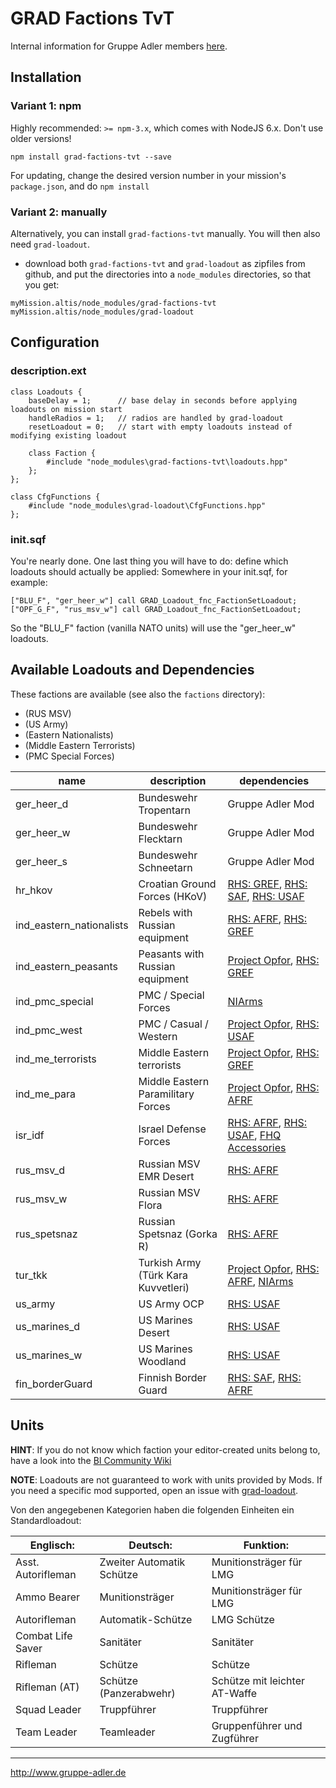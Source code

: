 # GRAD Factions TvT
Internal information for Gruppe Adler members [here](https://forum.gruppe-adler.de/topic/1557/grad-factions-tvt-loadout-sammlung).

## Installation

### Variant 1: npm

Highly recommended: `>= npm-3.x`, which comes with NodeJS 6.x. Don't use older versions!

`npm install grad-factions-tvt --save`

For updating, change the desired version number in your mission's `package.json`, and do `npm install`

### Variant 2: manually

Alternatively, you can install `grad-factions-tvt` manually. You will then also need `grad-loadout`.

* download both  `grad-factions-tvt` and `grad-loadout` as zipfiles from github, and put the directories into a `node_modules` directories, so that you get:

```
myMission.altis/node_modules/grad-factions-tvt
myMission.altis/node_modules/grad-loadout
```

## Configuration

### description.ext

```
class Loadouts {
    baseDelay = 1;      // base delay in seconds before applying loadouts on mission start
    handleRadios = 1;   // radios are handled by grad-loadout
    resetLoadout = 0;   // start with empty loadouts instead of modifying existing loadout

	class Faction {
        #include "node_modules\grad-factions-tvt\loadouts.hpp"
    };
};

class CfgFunctions {
    #include "node_modules\grad-loadout\CfgFunctions.hpp"
};
```

### init.sqf

You're nearly done. One last thing you will have to do: define which loadouts should actually be applied:
Somewhere in your init.sqf, for example:

```
["BLU_F", "ger_heer_w"] call GRAD_Loadout_fnc_FactionSetLoadout;
["OPF_G_F", "rus_msv_w"] call GRAD_Loadout_fnc_FactionSetLoadout;
```

So the "BLU_F" faction (vanilla NATO units) will use the "ger_heer_w" loadouts.

## Available Loadouts and Dependencies

These factions are available (see also the `factions` directory):

*  (RUS MSV)
*  (US Army)
*  (Eastern Nationalists)
*  (Middle Eastern Terrorists)
*  (PMC Special Forces)

| name                     | description                         | dependencies                                                                                                                                                                        |
|--------------------------|-------------------------------------|-------------------------------------------------------------------------------------------------------------------------------------------------------------------------------------|
| ger_heer_d               | Bundeswehr Tropentarn               | Gruppe Adler Mod                                                                                                                                                                    |
| ger_heer_w               | Bundeswehr Flecktarn                | Gruppe Adler Mod                                                                                                                                                                    |
| ger_heer_s               | Bundeswehr Schneetarn               | Gruppe Adler Mod                                                                                                                                                                    |
| hr_hkov                  | Croatian Ground Forces (HKoV)       | [RHS: GREF](http://www.rhsmods.org/mod/3), [RHS: SAF](http://www.rhsmods.org/mod/4), [RHS: USAF](http://www.rhsmods.org/mod/2)                                                      |
| ind_eastern_nationalists | Rebels with Russian equipment       | [RHS: AFRF](http://www.rhsmods.org/mod/1), [RHS: GREF](http://www.rhsmods.org/mod/3)                                                                                                |
| ind_eastern_peasants     | Peasants with Russian equipment     | [Project Opfor](http://www.armaholic.com/page.php?id=31310), [RHS: GREF](http://www.rhsmods.org/mod/3)                                                                              |
| ind_pmc_special          | PMC / Special Forces                | [NIArms](https://steamcommunity.com/sharedfiles/filedetails/?id=1208517358)                                                                                                         |
| ind_pmc_west             | PMC / Casual / Western              | [Project Opfor](http://www.armaholic.com/page.php?id=31310), [RHS: USAF](http://www.rhsmods.org/mod/2)                                                                              |
| ind_me_terrorists        | Middle Eastern terrorists           | [Project Opfor](http://www.armaholic.com/page.php?id=31310), [RHS: GREF](http://www.rhsmods.org/mod/3)                                                                              |
| ind_me_para              | Middle Eastern Paramilitary Forces  | [Project Opfor](http://www.armaholic.com/page.php?id=31310), [RHS: AFRF](http://www.rhsmods.org/mod/1)                                                                              |
| isr_idf                  | Israel Defense Forces               | [RHS: AFRF](http://www.rhsmods.org/mod/1), [RHS: USAF](http://www.rhsmods.org/mod/2), [FHQ Accessories](https://steamcommunity.com/sharedfiles/filedetails/?id=388697912)           |
| rus_msv_d                | Russian MSV EMR Desert              | [RHS: AFRF](http://www.rhsmods.org/mod/1)                                                                                                                                           |
| rus_msv_w                | Russian MSV Flora                   | [RHS: AFRF](http://www.rhsmods.org/mod/1)                                                                                                                                           |
| rus_spetsnaz             | Russian Spetsnaz (Gorka R)          | [RHS: AFRF](http://www.rhsmods.org/mod/1)                                                                                                                                           |
| tur_tkk                  | Turkish Army (Türk Kara Kuvvetleri) | [Project Opfor](http://www.armaholic.com/page.php?id=31310), [RHS: AFRF](http://www.rhsmods.org/mod/1), [NIArms](https://steamcommunity.com/sharedfiles/filedetails/?id=1208517358) |
| us_army                  | US Army OCP                         | [RHS: USAF](http://www.rhsmods.org/mod/2)                                                                                                                                           |
| us_marines_d             | US Marines Desert                   | [RHS: USAF](http://www.rhsmods.org/mod/2)                                                                                                                                           |
| us_marines_w             | US Marines Woodland                 | [RHS: USAF](http://www.rhsmods.org/mod/2)                                                                                                                                           |
| fin_borderGuard          | Finnish Border Guard                | [RHS: SAF](http://www.rhsmods.org/mod/4), [RHS: AFRF](http://www.rhsmods.org/mod/1)                                                                                                 |


## Units

**HINT**: If you do not know which faction your editor-created units belong to, have a look into the [BI Community Wiki](https://community.bistudio.com/wiki/Arma_3_CfgVehicles_WEST)

**NOTE**: Loadouts are not guaranteed to work with units provided by Mods. If you need a specific mod supported, open an issue with [grad-loadout](https://github.com/gruppe-adler/grad-loadout).

Von den angegebenen Kategorien haben die folgenden Einheiten ein Standardloadout:

Englisch:                     | Deutsch:                                 | Funktion:
------------------------------|------------------------------------------|----------------------------------------
Asst. Autorifleman            | Zweiter Automatik Schütze                | Munitionsträger für LMG
Ammo Bearer                   | Munitionsträger                          | Munitionsträger für LMG
Autorifleman                  | Automatik-Schütze                        | LMG Schütze
Combat Life Saver             | Sanitäter                                | Sanitäter
Rifleman                      | Schütze                                  | Schütze
Rifleman (AT)                 | Schütze (Panzerabwehr)                   | Schütze mit leichter AT-Waffe
Squad Leader                  | Truppführer                              | Truppführer
Team Leader                   | Teamleader                               | Gruppenführer und Zugführer

--------------------------------------------------------------------------------

http://www.gruppe-adler.de
